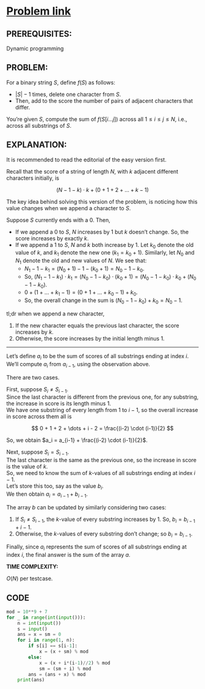 # [Problem link](https://www.codechef.com/problems/P5149)

## PREREQUISITES:
Dynamic programming

## PROBLEM:

For a binary string $S$, define $f(S)$ as follows:
- $\vert S \vert - 1$ times, delete one character from $S$.
- Then, add to the score the number of pairs of adjacent characters that differ.

You’re given $S$, compute the sum of $f(S[i \dots j])$ across all $1 \leq i \leq j \leq N$, i.e., across all substrings of $S$.

## EXPLANATION:

It is recommended to read the editorial of the easy version first.

Recall that the score of a string of length $N$, with $k$ adjacent different characters initially, is 

$$
(N - 1 - k) \cdot k + (0 + 1 + 2 + \dots + k - 1)
$$

The key idea behind solving this version of the problem, is noticing how this value changes when we append a character to $S$.

Suppose $S$ currently ends with a $0$. Then,

- If we append a $0$ to $S$, $N$ increases by 1 but $k$ doesn’t change.
  So, the score increases by exactly $k$.
- If we append a $1$ to $S$, $N$ and $k$ both increase by 1.
  Let $k_0$ denote the old value of $k$, and $k_1$ denote the new one ($k_1 = k_0 + 1$).
  Similarly, let $N_0$ and $N_1$ denote the old and new values of $N$.
  We see that:
  - $N_1 - 1 - k_1 = (N_0 + 1) - 1 - (k_0 + 1) = N_0 - 1 - k_0$.
  - So, $(N_1 - 1 - k_1) \cdot k_1 = (N_0 - 1 - k_0) \cdot (k_0 + 1) = (N_0 - 1 - k_0) \cdot k_0 + (N_0 - 1 - k_0)$.
  - $0 + (1 + \dots + k_1 - 1) = (0 + 1 + \dots + k_0 - 1) + k_0$.
  - So, the overall change in the sum is $(N_0 - 1 - k_0) + k_0 = N_0 - 1$.

tl;dr when we append a new character,

1. If the new character equals the previous last character, the score increases by $k$.
2. Otherwise, the score increases by the initial length minus 1.

---

Let’s define $a_i$ to be the sum of scores of all substrings ending at index $i$.  
We’ll compute $a_i$ from $a_{i-1}$, using the observation above.

There are two cases.

First, suppose $S_i \neq S_{i-1}$.  
Since the last character is different from the previous one, for any substring, the increase in score is its length minus 1.  
We have one substring of every length from 1 to $i-1$, so the overall increase in score across them all is 

$$
0 + 1 + 2 + \dots + i - 2 = \frac{(i-2) \cdot (i-1)}{2}
$$

So, we obtain $a_i = a_{i-1} + \frac{(i-2) \cdot (i-1)}{2}$.

Next, suppose $S_i = S_{i-1}$.  
The last character is the same as the previous one, so the increase in score is the value of $k$.  
So, we need to know the sum of $k$-values of all substrings ending at index $i-1$.  
Let’s store this too, say as the value $b_i$.  
We then obtain $a_i = a_{i-1} + b_{i-1}$.

The array $b$ can be updated by similarly considering two cases:

1. If $S_i \neq S_{i-1}$, the $k$-value of every substring increases by 1.
   So, $b_i = b_{i-1} + i - 1$.
2. Otherwise, the $k$-values of every substring don’t change; so $b_i = b_{i-1}$.

Finally, since $a_i$ represents the sum of scores of all substrings ending at index $i$, the final answer is the sum of the array $a$.

**TIME COMPLEXITY:**

$O(N)$ per testcase.

## CODE
```python
mod = 10**9 + 7
for _ in range(int(input())):
    n = int(input())
    s = input()
    ans = x = sm = 0
    for i in range(1, n):
        if s[i] == s[i-1]:
            x = (x + sm) % mod
        else:
            x = (x + i*(i-1)//2) % mod
            sm = (sm + i) % mod
        ans = (ans + x) % mod
    print(ans)
```
